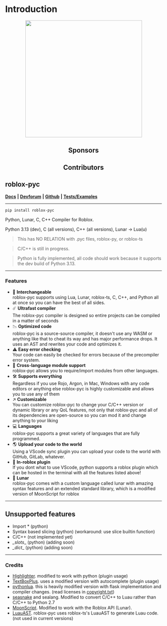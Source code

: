 # Introduction

<div align="center">

<figure><img src=".gitbook/assets/Screenshot 2023-07-10 at 12.06.03 AM.png" alt="" width="375"><figcaption></figcaption></figure>

## Sponsors
<!-- sponsors --><!-- sponsors -->
## Contributors 
</div>

## roblox-pyc

[**Docs**](https://robloxpyc.gitbook.io/roblox-pyc) **|** [**Devforum**](https://devforum.roblox.com/t/roblox-py-python-luau/2457105?u=dev98799) **|** [**Github**](https://github.com/AsynchronousAI/roblox.pyc) **|** [**Tests/Examples**](https://github.com/AsynchronousAI/roblox.py/tree/main/test)

***

```
pip install roblox-pyc
```



Python, Lunar, C, C++ Compiler for Roblox.

Python 3.13 (dev), C (all versions), C++ (all versions), Lunar -> Lua(u)

> This has NO RELATION with .pyc files, roblox-py, or roblox-ts

> C/C++ is still in progress.

> Python is fully implemented, all code should work because it supports the dev build of Python 3.13.

***

### Features

* 🔄 **Interchangeable**\
  roblox-pyc supports using Lua, Lunar, roblox-ts, C, C++, and Python all at once so you can have the best of all sides.
* ☄️ **Ultrafast compiler**\
  The roblox-pyc compiler is designed so entire projects can be compiled in a matter of seconds
* 📉 **Optimized code**\
  roblox-pyc is a source-source compiler, it doesn't use any WASM or anything like that to cheat its way and has major performance drops. It uses an AST and rewrites your code and optimizes it.
* ⚠️ **Easy error checking**\
  Your code can easily be checked for errors because of the precompiler error system.
* 🧩 **Cross-language module support**\
  roblox-pyc allows you to require/import modules from other languages.
* 🛠️ **Supports everything**\
  Regardless if you use Rojo, Argon, in Mac, Windows with any code editors or anything else roblox-pyc is highly customizable and allows you to use any of them
* ↗️ **Customizable**\
  You can customize roblox-pyc to change your C/C++ version or dynamic library or any QoL features, not only that roblox-pyc and all of its dependencies are open-source so you can mod it and change anything to your liking
* 💻 **Languages**\
  roblox-pyc supports a great variety of languages that are fully programmed.
* 🌎 **Upload your code to the world**\
  Using a VScode sync plugin you can upload your code to the world with GitHub, GitLab, whatever.
* 📲 **In-roblox plugin**\
  If you dont what to use VScode, python supports a roblox plugin which can be hosted in the terminal with all the features listed above!
* 🌙 **Lunar**\
  roblox-pyc comes with a custom language called lunar with amazing syntax features and an extended standard library, which is a modified version of MoonScript for roblox

***
## Unsupported features
- Import * (python)
- Syntax based slicing (python) (workaround: use slice builtin function)
- C/C++ (not implemented yet)
- _\_slots_\_ (python) (adding soon)
- _\_dict_\_ (python) (adding soon)
***

### Credits

* [Highlighter](https://github.com/boatbomber/Highlighter). modified to work with python (plugin usage)
* [TextBoxPlus](https://github.com/boatbomber/TextBoxPlus). uses a modified version with autocomplete (plugin usage)
* [pythonlua](https://github.com/dmitrii-eremin/python-lua). this is heavily modified version with flask implementation and compiler changes. (read licenses in [copyright.txt](COPYRIGHTS.txt))
* [seasnake](https://github.com/pybee/seasnake) and sealang. Modified to convert C/C++ to Luau rather than C/C++ to Python 2.7
* [MoonScript](https://github.com/leafo/moonscript). Modified to work with the Roblox API (Lunar).
* [LuauAST](). roblox-pyc uses roblox-ts's LuauAST to generate Luau code. (not used in current versions)
